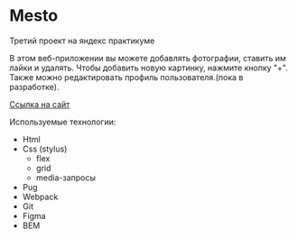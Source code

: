 # Mesto

Третий проект на яндекс практикуме

В этом веб-приложении вы можете добавлять фотографии, ставить им лайки и удалять. Чтобы добавить новую картинку, нажмите кнопку "+". Также можно редактировать профиль пользователя.(пока в разработке).

[Ссылка на сайт](https://vinograd-d.github.io/mesto-project/)


Используемые технологии:
* Html
* Css (stylus)
  * flex
  * grid
  * media-запросы
* Pug
* Webpack
* Git
* Figma
* BEM
